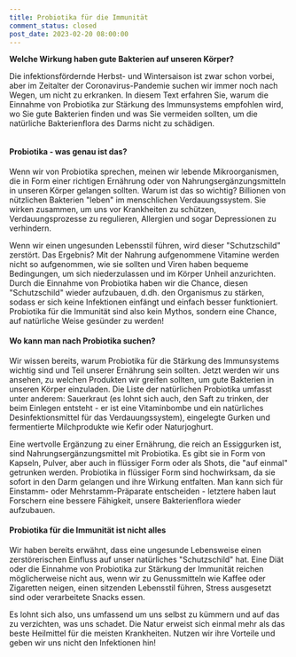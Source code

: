 ```yaml
---
title: Probiotika für die Immunität
comment_status: closed
post_date: 2023-02-20 08:00:00
---
```


<!-- wp:paragraph -->
<p><strong>Welche Wirkung haben gute Bakterien auf unseren Körper?</strong></p>
<!-- /wp:paragraph -->

<!-- wp:paragraph -->
<p>Die infektionsfördernde Herbst- und Wintersaison ist zwar schon vorbei, aber im Zeitalter der Coronavirus-Pandemie suchen wir immer noch nach Wegen, um nicht zu erkranken. In diesem Text erfahren Sie, warum die Einnahme von Probiotika zur Stärkung des Immunsystems empfohlen wird, wo Sie gute Bakterien finden und was Sie vermeiden sollten, um die natürliche Bakterienflora des Darms nicht zu schädigen.</p>
<!-- /wp:paragraph -->

<!-- wp:image {"id":823,"sizeSlug":"full","linkDestination":"none"} -->
<figure class="wp-block-image size-full"><img src="https://primabiotic.de/wp-content/uploads/2022/12/image-9.png" alt="" class="wp-image-823"/></figure>
<!-- /wp:image -->

<!-- wp:heading {"level":4} -->
<h4><strong>Probiotika - was genau ist das?</strong></h4>
<!-- /wp:heading -->

<!-- wp:paragraph -->
<p>Wenn wir von Probiotika sprechen, meinen wir lebende Mikroorganismen, die in Form einer richtigen Ernährung oder von Nahrungsergänzungsmitteln in unseren Körper gelangen sollten. Warum ist das so wichtig? Billionen von nützlichen Bakterien "leben" im menschlichen Verdauungssystem. Sie wirken zusammen, um uns vor Krankheiten zu schützen, Verdauungsprozesse zu regulieren, Allergien und sogar Depressionen zu verhindern.</p>
<!-- /wp:paragraph -->

<!-- wp:paragraph -->
<p>Wenn wir einen ungesunden Lebensstil führen, wird dieser "Schutzschild" zerstört. Das Ergebnis? Mit der Nahrung aufgenommene Vitamine werden nicht so aufgenommen, wie sie sollten und Viren haben bequeme Bedingungen, um sich niederzulassen und im Körper Unheil anzurichten. Durch die Einnahme von Probiotika haben wir die Chance, diesen "Schutzschild" wieder aufzubauen, d.dh. den Organismus zu stärken, sodass er sich keine Infektionen einfängt und einfach besser funktioniert. Probiotika für die Immunität sind also kein Mythos, sondern eine Chance, auf natürliche Weise gesünder zu werden!</p>
<!-- /wp:paragraph -->

<!-- wp:heading {"level":4} -->
<h4><strong>Wo kann man nach Probiotika suchen?</strong></h4>
<!-- /wp:heading -->

<!-- wp:paragraph -->
<p>Wir wissen bereits, warum Probiotika für die Stärkung des Immunsystems wichtig sind und Teil unserer Ernährung sein sollten. Jetzt werden wir uns ansehen, zu welchen Produkten wir greifen sollten, um gute Bakterien in unseren Körper einzuladen. Die Liste der natürlichen Probiotika umfasst unter anderem: Sauerkraut (es lohnt sich auch, den Saft zu trinken, der beim Einlegen entsteht - er ist eine Vitaminbombe und ein natürliches Desinfektionsmittel für das Verdauungssystem), eingelegte Gurken und fermentierte Milchprodukte wie Kefir oder Naturjoghurt.</p>
<!-- /wp:paragraph -->

<!-- wp:paragraph -->
<p>Eine wertvolle Ergänzung zu einer Ernährung, die reich an Essiggurken ist, sind Nahrungsergänzungsmittel mit Probiotika. Es gibt sie in Form von Kapseln, Pulver, aber auch in flüssiger Form oder als Shots, die "auf einmal" getrunken werden. Probiotika in flüssiger Form sind hochwirksam, da sie sofort in den Darm gelangen und ihre Wirkung entfalten. Man kann sich für Einstamm- oder Mehrstamm-Präparate entscheiden - letztere haben laut Forschern eine bessere Fähigkeit, unsere Bakterienflora wieder aufzubauen.</p>
<!-- /wp:paragraph -->

<!-- wp:heading {"level":4} -->
<h4><strong>Probiotika für die Immunität ist nicht alles</strong></h4>
<!-- /wp:heading -->

<!-- wp:paragraph -->
<p>Wir haben bereits erwähnt, dass eine ungesunde Lebensweise einen zerstörerischen Einfluss auf unser natürliches "Schutzschild" hat. Eine Diät oder die Einnahme von Probiotika zur Stärkung der Immunität reichen möglicherweise nicht aus, wenn wir zu Genussmitteln wie Kaffee oder Zigaretten neigen, einen sitzenden Lebensstil führen, Stress ausgesetzt sind oder verarbeitete Snacks essen.</p>
<!-- /wp:paragraph -->

<!-- wp:paragraph -->
<p>Es lohnt sich also, uns umfassend um uns selbst zu kümmern und auf das zu verzichten, was uns schadet. Die Natur erweist sich einmal mehr als das beste Heilmittel für die meisten Krankheiten. Nutzen wir ihre Vorteile und geben wir uns nicht den Infektionen hin!</p>
<!-- /wp:paragraph -->